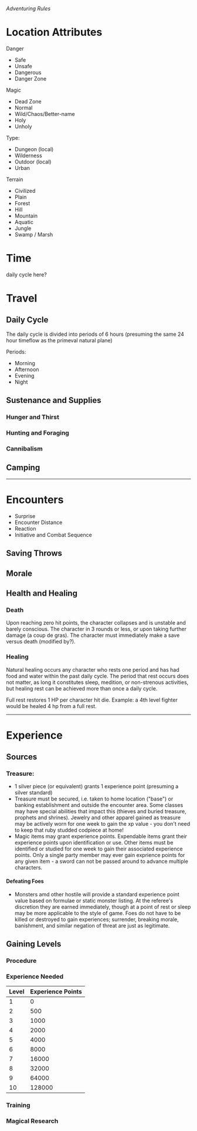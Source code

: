 _Adventuring Rules_

# Location Attributes

Danger
* Safe
* Unsafe
* Dangerous
* Danger Zone

Magic
* Dead Zone
* Normal
* Wild/Chaos/Better-name
* Holy
* Unholy

Type:
* Dungeon (local)
* Wilderness
* Outdoor (local)
* Urban

Terrain
* Civilized
* Plain
* Forest
* Hill
* Mountain
* Aquatic
* Jungle
* Swamp / Marsh

# Time
daily cycle here?

# Travel
## Daily Cycle

The daily cycle is divided into periods of 6 hours (presuming the same 24 hour timeflow as the primeval natural plane)

Periods:
* Morning 
* Afternoon
* Evening
* Night


## Sustenance and Supplies
### Hunger and Thirst
### Hunting and Foraging
### Cannibalism

## Camping

-----------

# Encounters
* Surprise
* Encounter Distance
* Reaction
* Initiative and Combat Sequence


## Saving Throws
## Morale


## Health and Healing

### Death
 Upon reaching zero hit points, the character collapses and is unstable and barely conscious.  The character in 3 rounds or less, or upon taking further damage (a coup de gras).  The character must immediately make a save versus death (modified by?).  

### Healing

Natural healing occurs any character who rests one period and has had food and water within the past daily cycle.  The period that rest occurs does not matter, as long it constitutes sleep, medition, or non-strenous activities, but healing rest can be achieved more than once a daily cycle.

Full rest restores 1 HP per character hit die.  Example: a 4th level fighter would be healed 4 hp from a full rest.

------------

# Experience
## Sources 

### Treasure:
* 1 silver piece (or equivalent) grants 1 experience point (presuming a silver standard)
* Treasure must be secured, i.e. taken to home location ("base") or banking establishment and outside the encounter area.  Some classes may have special abilities that impact this (thieves and buried treasure, prophets and shrines).  Jewelry and other apparel gained as treasure may be actively worn for one week to gain the xp value - you don't need to keep that ruby studded codpiece at home!
* Magic items may grant experience points.  Expendable items grant their experience points upon identification or use.  Other items must be identified or studied for one week to gain their associated experience points. Only a single party member may ever gain exprience points for any given item - a sword can not be passed around to advance multiple characters.

#### Defeating Foes
* Monsters amd other hostile will provide a standard experience point value based on formulae or static monster listing.  At the referee's discretion they are earned immediately, though at a point of rest or sleep may be more applicable to the style of game.  Foes do not have to be killed or destroyed to gain experiences; surrender, breaking morale, banishment, and similar negation of threat are just as legitimate.

## Gaining Levels

### Procedure

### Experience Needed 
| Level | Experience Points |
| -------|------------------- |
| 1   | 0 |
| 2   | 500 |
| 3   | 1000 |
| 4   | 2000 |
| 5   | 4000 | 
| 6   | 8000 |
| 7   | 16000 |
| 8   | 32000 |
| 9   | 64000 |
| 10  | 128000 | 

### Training


### Magical Research
